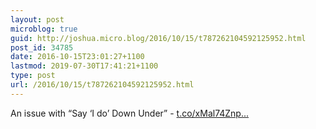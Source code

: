 ```yaml
---
layout: post
microblog: true
guid: http://joshua.micro.blog/2016/10/15/t787262104592125952.html
post_id: 34785
date: 2016-10-15T23:01:27+1100
lastmod: 2019-07-30T17:41:21+1100
type: post
url: /2016/10/15/t787262104592125952.html
---
```

An issue with “Say ‘I do’ Down Under” - [t.co/xMal74Znp...](https://t.co/xMal74Znph)
